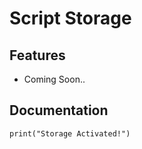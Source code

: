 # Script Storage

## Features
- Coming Soon..


## Documentation
```
print("Storage Activated!")
```
